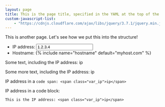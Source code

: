 ```yaml
---
layout: page
title: This is the page title, specified in the YAML at the top of the file
custom-javascript-list:
    - "https://cdnjs.cloudflare.com/ajax/libs/jquery/3.7.1/jquery.min.js"
---
```


This is another page.  Let's see how we put this into the structure!

* IP address: <input class="variable_def" id="var_ip" value="1.2.3.4" />
* Hostname: {% include name="hostname" default="myhost.com" %}

Some text, including the IP address: <span class="var_ip">ip</span>

Some more text, including the IP address: <span class="var_ip">ip</span>

IP address in a `code span: <span class="var_ip">ip</span>`

IP address in a code block:

    This is the IP address: <span class="var_ip">ip</span>

<script>
function update() {
  $("." + $(this).prop("id")).text($(this).val());
}
$(".variable_def")
  .on("change keyup paste", update)
  .each(update);
</script>
